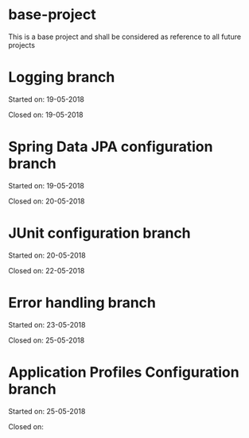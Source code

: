 # base-project
This is a base project and shall be considered as reference to all future projects

# Logging branch
Started on: 19-05-2018

Closed on: 19-05-2018

# Spring Data JPA configuration branch
Started on: 19-05-2018

Closed on: 20-05-2018

# JUnit configuration branch
Started on: 20-05-2018

Closed on: 22-05-2018

# Error handling branch
Started on: 23-05-2018

Closed on: 25-05-2018

# Application Profiles Configuration branch
Started on: 25-05-2018

Closed on: 
